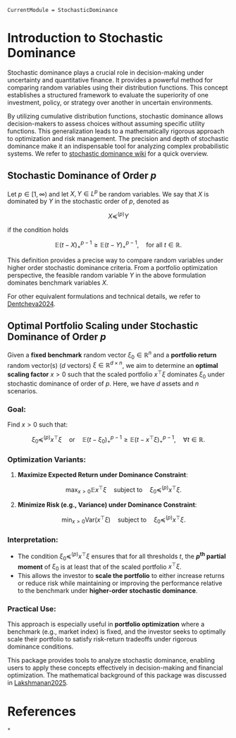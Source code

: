 ```@meta
CurrentModule = StochasticDominance
```

# Introduction to Stochastic Dominance

Stochastic dominance plays a crucial role in decision-making under uncertainty and quantitative finance. It provides a powerful method for comparing random variables using their distribution functions. This concept establishes a structured framework to evaluate the superiority of one investment, policy, or strategy over another in uncertain environments.

By utilizing cumulative distribution functions, stochastic dominance allows decision-makers to assess choices without assuming specific utility functions. This generalization leads to a mathematically rigorous approach to optimization and risk management. The precision and depth of stochastic dominance make it an indispensable tool for analyzing complex probabilistic systems. We refer to [stochastic dominance wiki](https://en.wikipedia.org/wiki/Stochastic_dominance) for a quick overview. 


## Stochastic Dominance of Order $p$

Let $p \in [1,\infty)$ and let $X, Y \in L^p$ be random variables. We say that $X$ is dominated by $Y$ in the stochastic order of $p$, denoted as

```math
X \preccurlyeq^{(p)} Y
```

if the condition holds

```math
\mathbb{E} (t - X)_+^{p-1} \geq \mathbb{E} (t - Y)_+^{p-1}, \quad \text{for all } t \in \mathbb{R}.
```
This definition provides a precise way to compare random variables under higher order stochastic dominance criteria.
From a portfolio optimization perspective, the feasible random variable $Y$ in the above formulation dominates benchmark variables $X$. 

For other equivalent formulations and technical details, we refer to [Dentcheva2024](@citet).

## Optimal Portfolio Scaling under Stochastic Dominance of Order $p$

Given a **fixed benchmark** random vector $\xi_0 \in \mathbb{R}^{n}$ and a **portfolio return** random vector(s) ($d$ vectors) $\xi \in \mathbb{R}^{d \times n}$, we aim to determine an **optimal scaling factor** $x > 0$ such that the scaled portfolio $x^{\top}\xi$ dominates $\xi_0$ under stochastic dominance of order of $p$. Here, we have $d$ assets and $n$ scenarios.

### Goal:
Find $x > 0$ such that:

```math
\xi_0 \preccurlyeq^{(p)} x^{\top}\xi \quad \text{or} \quad \mathbb{E}(t - \xi_0)_+^{p-1} \geq \mathbb{E}(t - x^{\top}\xi )_+^{p-1}, \quad \forall t \in \mathbb{R}.
```

### Optimization Variants:

1. **Maximize Expected Return under Dominance Constraint**:
   ```math
   \max_{x > 0} \mathbb{E} x^{\top}\xi \quad \text{subject to} \quad \xi_0 \preccurlyeq^{(p)} x^{\top}\xi.
   ```

2. **Minimize Risk (e.g., Variance) under Dominance Constraint**:
   ```math
   \min_{x > 0} \text{Var}(x^{\top}\xi) \quad \text{subject to} \quad \xi_0 \preccurlyeq^{(p)} x^{\top}\xi.
   ```

### Interpretation:
- The condition $\xi_0 \preccurlyeq^{(p)} x^{\top}\xi$ ensures that for all thresholds $t$, the **$p^{\text{th}}$  partial moment** of $\xi_0$ is at least that of the scaled portfolio $x^{\top}\xi$.
- This allows the investor to **scale the portfolio** to either increase returns or reduce risk while maintaining or improving the performance relative to the benchmark under **higher-order stochastic dominance**.

### Practical Use:
This approach is especially useful in **portfolio optimization** where a benchmark (e.g., market index) is fixed, and the investor seeks to optimally scale their portfolio to satisfy risk-return tradeoffs under rigorous dominance conditions.

This package provides tools to analyze stochastic dominance, enabling users to apply these concepts effectively in decision-making and financial optimization. The mathematical background of this package was discussed in [Lakshmanan2025](@citet).

# References

```@bibliography
*
```



